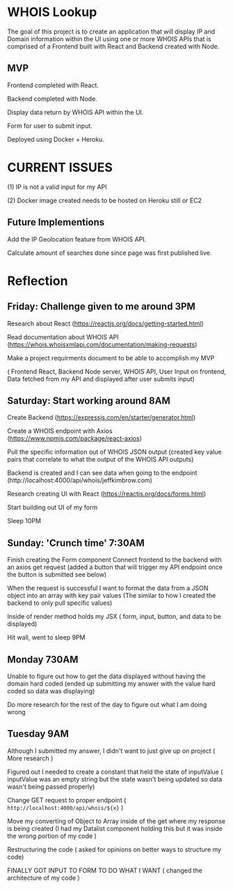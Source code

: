 # WHOIS Lookup

The goal of this project is to create an application that will display IP and Domain information within the UI using one or more WHOIS APIs that is comprised of a Frontend built with React and Backend created with Node.

## MVP
Frontend completed with React.

Backend completed with Node.

Display data return by WHOIS API within the UI.

Form for user to submit input.

Deployed using Docker + Heroku.

# CURRENT ISSUES

(1) IP is not a valid input for my API

(2) Docker image created needs to be hosted on Heroku still or EC2


## Future Implementions
Add the IP Geolocation feature from WHOIS API.

Calculate amount of searches done since page was first published live.

# Reflection

## Friday: Challenge given to me around 3PM

Research about React
(https://reactjs.org/docs/getting-started.html)

Read documentation about WHOIS API
(https://whois.whoisxmlapi.com/documentation/making-requests)

 Make a project requirments document to be able to accomplish my MVP
 
( Frontend React, Backend Node server, WHOIS API, User Input on frontend, Data fetched from my API and displayed after user submits input)

## Saturday: Start working around 8AM

Create Backend
(https://expressjs.com/en/starter/generator.html)

Create a WHOIS endpoint with Axios
(https://www.npmjs.com/package/react-axios)

 Pull the specific information out of WHOIS JSON output
(created key value pairs that correlate to what the output of the WHOIS API outputs)

Backend is created and I can see data when going to the endpoint
(http://localhost:4000/api/whois/jeffkimbrow.com)

Research creating UI with React
(https://reactjs.org/docs/forms.html)

 Start building out UI of my form

Sleep 10PM 

## Sunday: 'Crunch time' 7:30AM

Finish creating the Form component
 Connect frontend to the backend with an axios get request
(added a button that will trigger my API endpoint once the button is submitted see below) 

When the request is successful I want to format the data from a JSON object into an array with key pair values
(The similar to how I created the backend to only pull specific values)

Inside of render method holds my JSX
( form, input, button, and data to be displayed)

Hit wall, went to sleep 9PM

## Monday 730AM

 Unable to figure out how to get the data displayed without having the domain hard coded
(ended up submitting my answer with the value hard coded so data was displaying)

 Do more research for the rest of the day to figure out what I am doing wrong

## Tuesday 9AM

 Although I submitted my answer, I didn't want to just give up on project
( More research )

 Figured out I needed to create a constant that held the state of inputValue
( inputValue was an empty string but the state wasn't being updated so data wasn't being passed properly)

 Change GET request to proper endpoint
( `http://localhost:4000/api/whois/${x}` )

 Move my converting of Object to Array inside of the get where my response is being created
(I had my Datalist component holding this but it was inside the wrong portion of my code )

Restructuring the code
( asked for opinions on better ways to structure my code)

 FINALLY GOT INPUT TO FORM TO DO WHAT I WANT
( changed the architecture of my code )



